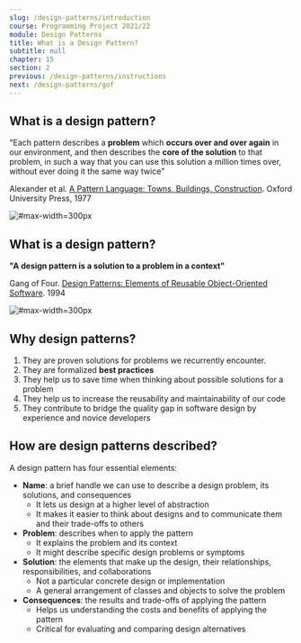```yaml
---
slug: /design-patterns/introduction
course: Programming Project 2021/22
module: Design Patterns
title: What is a Design Pattern?
subtitle: null
chapter: 15
section: 2
previous: /design-patterns/instructions
next: /design-patterns/gof
---
```



## What is a design pattern?

"Each pattern describes a **problem** which **occurs over and over again** in our environment, and then describes the **core of the solution** to that problem, in such a way that you can use this solution a million times over, without ever doing it the same way twice"

Alexander et al. [A Pattern Language: Towns, Buildings, Construction](https://ubz-primo.hosted.exlibrisgroup.com/permalink/f/pok0fm/39UBZ_ALMA_DS21106684230001241). Oxford University Press, 1977

![](https://upload.wikimedia.org/wikipedia/en/e/e6/A_Pattern_Language.jpg "#max-width=300px")

## What is a design pattern?

**"A design pattern is a solution to a problem in a context"**

Gang of Four. [Design Patterns: Elements of Reusable Object-Oriented Software](https://ubz-primo.hosted.exlibrisgroup.com/permalink/f/1t65344/39UBZ_ALMA_DS51260109830001241). 1994

![](https://m.media-amazon.com/images/I/51kuc0iWoKL.jpg "#max-width=300px")

## Why design patterns?

1. They are proven solutions for problems we recurrently encounter.
2. They are formalized **best practices**
3. They help us to save time when thinking about possible solutions for a problem
4. They help us to increase the reusability and maintainability of our code
5. They contribute to bridge the quality gap in software design by experience and novice developers

## How are design patterns described?

A design pattern has four essential elements:
- **Name**: a brief handle we can use to describe a design problem, its solutions, and consequences
   - It lets us design at a higher level of abstraction
   - It makes it easier to think about designs and to communicate them and their trade-offs to others
- **Problem**: describes when to apply the pattern 
   - It explains the problem and its context
   - It might describe specific design problems or symptoms
- **Solution**: the elements that make up the design, their relationships, responsibilities, and collaborations
   - Not a particular concrete design or implementation
   - A general arrangement of classes and objects to solve the problem
- **Consequences**: the results and trade-offs of applying the pattern
   - Helps us understanding the costs and benefits of applying the pattern
   - Critical for evaluating and comparing design alternatives 

